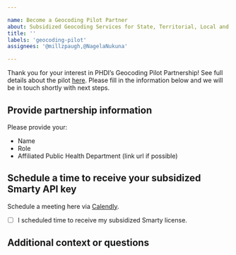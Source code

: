 ```yaml
---

name: Become a Geocoding Pilot Partner
about: Subsidized Geocoding Services for State, Territorial, Local and Tribal Health departments. 
title: ''
labels: 'geocoding-pilot'
assignees: '@millzpaugh,@NagelaNukuna'

---
```

Thank you for your interest in PHDI’s Geocoding Pilot Partnership! See full details about the pilot [here](https://github.com/CDCgov/phdi/blob/main/docs/geocoding_pilot/overview.md). Please fill in the information below and we will be in touch shortly with next steps.


## Provide partnership information

Please provide your:

- Name
- Role
- Affiliated Public Health Department (link url if possible)
## Schedule a time to receive your subsidized Smarty API key

Schedule a meeting here via [Calendly](https://calendly.com/ann-299/geocoding-pilot-partner).

- [ ]  I scheduled time to receive my subsidized Smarty license.

## Additional context or questions